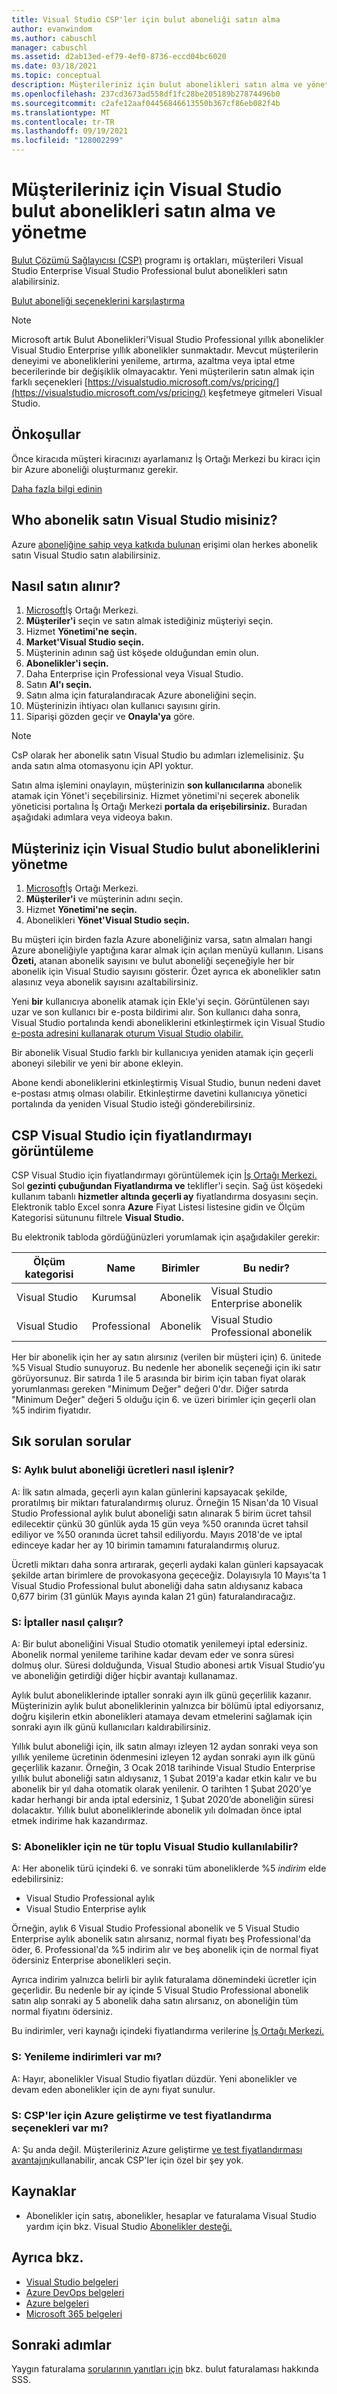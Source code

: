 ```yaml
---
title: Visual Studio CSP'ler için bulut aboneliği satın alma
author: evanwindom
ms.author: cabuschl
manager: cabuschl
ms.assetid: d2ab13ed-ef79-4ef0-8736-eccd04bc6020
ms.date: 03/18/2021
ms.topic: conceptual
description: Müşterileriniz için bulut abonelikleri satın alma ve yönetme hakkında Visual Studio Bulut Çözümü Sağlayıcılarına ilişkin bilgiler.
ms.openlocfilehash: 237cd3673ad558df1fc28be205189b27874496b0
ms.sourcegitcommit: c2afe12aaf04456846613550b367cf86eb082f4b
ms.translationtype: MT
ms.contentlocale: tr-TR
ms.lasthandoff: 09/19/2021
ms.locfileid: "128002299"
---
```

# <a name="buy-and-manage-visual-studio-cloud-subscriptions-for-your-customers"></a>Müşterileriniz için Visual Studio bulut abonelikleri satın alma ve yönetme
[Bulut Çözümü Sağlayıcısı (CSP)](https://partner.microsoft.com/cloud-solution-provider) programı iş ortakları, müşterileri Visual Studio Enterprise Visual Studio Professional bulut abonelikleri satın alabilirsiniz.

[Bulut aboneliği seçeneklerini karşılaştırma](https://visualstudio.microsoft.com/vs/pricing)

> [!NOTE]
> Microsoft artık Bulut Abonelikleri'Visual Studio Professional yıllık abonelikler Visual Studio Enterprise yıllık abonelikler sunmaktadır. Mevcut müşterilerin deneyimi ve aboneliklerini yenileme, artırma, azaltma veya iptal etme becerilerinde bir değişiklik olmayacaktır. Yeni müşterilerin satın almak için farklı seçenekleri [https://visualstudio.microsoft.com/vs/pricing/](https://visualstudio.microsoft.com/vs/pricing/) keşfetmeye gitmeleri Visual Studio.

## <a name="prerequisites"></a>Önkoşullar
Önce kiracıda müşteri kiracınızı ayarlamanız İş Ortağı Merkezi bu kiracı için bir Azure aboneliği oluşturmanız gerekir.

[Daha fazla bilgi edinin](/azure/devops/organizations/billing/csp/set-up-csp-customer)

## <a name="who-can-buy-visual-studio-subscriptions"></a>Who abonelik satın Visual Studio misiniz?
Azure [aboneliğine sahip veya katkıda bulunan](https://na01.safelinks.protection.outlook.com/?url=https%3A%2F%2Fdocs.microsoft.com%2Fen-us%2Fvsts%2Forganizations%2Fbilling%2Fadd-backup-billing-managers%3Fview%3Dvsts%2520%2520sa&data=02%7C01%7C%7Cb9e717e8abff47b0cd7e08d618edd860%7C72f988bf86f141af91ab2d7cd011db47%7C1%7C0%7C636723807145220358&sdata=aIaamEXHhx94KCYVY%2FFibqFzNBEqKPntpql867xAMgU%3D&reserved=0) erişimi olan herkes abonelik satın Visual Studio satın alabilirsiniz.

## <a name="how-to-buy"></a>Nasıl satın alınır?

1. [Microsoft](https://partnercenter.microsoft.com)İş Ortağı Merkezi.
0. **Müşteriler'i** seçin ve satın almak istediğiniz müşteriyi seçin.
0. Hizmet **Yönetimi'ne seçin.**
0. **Market'Visual Studio seçin.**
0. Müşterinin adının sağ üst köşede olduğundan emin olun.
0. **Abonelikler'i seçin.**
0. Daha Enterprise için Professional veya Visual Studio.
0. Satın **Al'ı seçin.**
0. Satın alma için faturalandıracak Azure aboneliğini seçin.
0. Müşterinizin ihtiyacı olan kullanıcı sayısını girin.
0. Siparişi gözden geçir ve **Onayla'ya** göre.

>[!NOTE]
> CsP olarak her abonelik satın Visual Studio bu adımları izlemelisiniz. Şu anda satın alma otomasyonu için API yoktur.

Satın alma işlemini onaylayın, müşterinizin **son kullanıcılarına** abonelik atamak için Yönet'i seçebilirsiniz.  Hizmet yönetimi'ni seçerek abonelik yöneticisi portalına İş Ortağı Merkezi **portala da erişebilirsiniz.**  Buradan aşağıdaki adımlara veya videoya bakın.

## <a name="how-to-manage-visual-studio-cloud-subscriptions-for-your-customer"></a>Müşteriniz için Visual Studio bulut aboneliklerini yönetme

1. [Microsoft](https://partnercenter.microsoft.com)İş Ortağı Merkezi.
0. **Müşteriler'i** ve müşterinin adını seçin.
0. Hizmet **Yönetimi'ne seçin.**
0. Abonelikleri **Yönet'Visual Studio seçin.**

Bu müşteri için birden fazla Azure aboneliğiniz varsa, satın almaları hangi Azure aboneliğiyle yaptığına karar almak için açılan menüyü kullanın.  Lisans **Özeti,** atanan abonelik sayısını ve bulut aboneliği seçeneğiyle her bir abonelik için Visual Studio sayısını gösterir.  Özet ayrıca ek abonelikler satın alasınız veya abonelik sayısını azaltabilirsiniz.

Yeni **bir** kullanıcıya abonelik atamak için Ekle'yi seçin.  Görüntülenen sayı uzar ve son kullanıcı bir e-posta bildirimi alır. Son kullanıcı daha sonra, Visual Studio portalında kendi aboneliklerini etkinleştirmek için Visual Studio [e-posta adresini kullanarak oturum Visual Studio olabilir.](https://my.visualstudio.com?wt.mc_id=o~msft~docs)

Bir abonelik Visual Studio farklı bir kullanıcıya yeniden atamak için geçerli aboneyi silebilir ve yeni bir abone ekleyin.

Abone kendi aboneliklerini etkinleştirmiş Visual Studio, bunun nedeni davet e-postası atmış olması olabilir.  Etkinleştirme davetini kullanıcıya yönetici portalında da yeniden Visual Studio isteği gönderebilirsiniz.

## <a name="view-visual-studio-pricing-for-csp-partners"></a>CSP Visual Studio için fiyatlandırmayı görüntüleme
CSP Visual Studio için fiyatlandırmayı görüntülemek için [İş Ortağı Merkezi.](https://partnercenter.microsoft.com)  Sol **gezinti çubuğundan Fiyatlandırma ve** teklifler'i seçin.  Sağ üst köşedeki kullanım tabanlı **hizmetler altında geçerli ay** fiyatlandırma dosyasını seçin. Elektronik tablo Excel sonra **Azure** Fiyat Listesi listesine gidin ve  Ölçüm Kategorisi sütununu filtrele **Visual Studio.**

Bu elektronik tabloda gördüğünüzleri yorumlamak için aşağıdakiler gerekir:

| Ölçüm kategorisi    |   Name                 |  Birimler                                |           Bu nedir?                          |
|-------------------|------------------------|---------------------------------------|-------------------------------------------------|
| Visual Studio     | Kurumsal             |  Abonelik                         | Visual Studio Enterprise abonelik   |
| Visual Studio     | Professional           |  Abonelik                         | Visual Studio Professional abonelik |

Her bir abonelik için her ay satın alırsınız (verilen bir müşteri için) 6. ünitede %5 Visual Studio sunuyoruz. Bu nedenle her abonelik seçeneği için iki satır görüyorsunuz. Bir satırda 1 ile 5 arasında bir birim için taban fiyat olarak yorumlanması gereken "Minimum Değer" değeri 0'dır. Diğer satırda "Minimum Değer" değeri 5 olduğu için 6. ve üzeri birimler için geçerli olan %5 indirim fiyatıdır.

## <a name="frequently-asked-questions"></a>Sık sorulan sorular
### <a name="q-how-are-monthly-cloud-subscription-charges-processed"></a>S: Aylık bulut **aboneliği ücretleri** nasıl işlenir?
A: İlk satın almada, geçerli ayın kalan günlerini kapsayacak şekilde, proratılmış bir miktarı faturalandırmış oluruz. Örneğin 15 Nisan'da 10 Visual Studio Professional aylık bulut aboneliği satın alınarak 5 birim ücret tahsil edilecektir çünkü 30 günlük ayda 15 gün veya %50 oranında ücret tahsil ediliyor ve %50 oranında ücret tahsil ediliyordu. Mayıs 2018'de ve iptal edinceye kadar her ay 10 birimin tamamını faturalandırmış oluruz.

Ücretli miktarı daha sonra artırarak, geçerli aydaki kalan günleri kapsayacak şekilde artan birimlere de provokasyona geçeceğiz. Dolayısıyla 10 Mayıs'ta 1 Visual Studio Professional bulut aboneliği daha satın aldıysanız kabaca 0,677 birim (31 günlük Mayıs ayında kalan 21 gün) faturalandıracağız.

### <a name="q-how-do-cancellations-work"></a>S: İptaller nasıl çalışır?
A: Bir bulut aboneliğini Visual Studio otomatik yenilemeyi iptal edersiniz. Abonelik normal yenileme tarihine kadar devam eder ve sonra süresi dolmuş olur. Süresi dolduğunda, Visual Studio abonesi artık Visual Studio’yu ve aboneliğin getirdiği diğer hiçbir avantajı kullanamaz.

Aylık bulut aboneliklerinde iptaller sonraki ayın ilk günü geçerlilik kazanır. Müşterinizin aylık bulut aboneliklerinin yalnızca bir bölümü iptal ediyorsanız, doğru kişilerin etkin abonelikleri atamaya devam etmelerini sağlamak için sonraki ayın ilk günü kullanıcıları kaldırabilirsiniz.

Yıllık bulut aboneliği için, ilk satın almayı izleyen 12 aydan sonraki veya son yıllık yenileme ücretinin ödenmesini izleyen 12 aydan sonraki ayın ilk günü geçerlilik kazanır. Örneğin, 3 Ocak 2018 tarihinde Visual Studio Enterprise yıllık bulut aboneliği satın aldıysanız, 1 Şubat 2019'a kadar etkin kalır ve bu abonelik bir yıl daha otomatik olarak yenilenir. O tarihten 1 Şubat 2020’ye kadar herhangi bir anda iptal edersiniz, 1 Şubat 2020’de aboneliğin süresi dolacaktır. Yıllık bulut aboneliklerinde abonelik yılı dolmadan önce iptal etmek indirime hak kazandırmaz.

### <a name="q-what-kind-of-volume-discounts-are-available-for-visual-studio-subscriptions"></a>S: Abonelikler için ne tür toplu Visual Studio kullanılabilir?
A: Her abonelik türü içindeki 6. ve sonraki tüm aboneliklerde %5 *indirim* elde edebilirsiniz:
- Visual Studio Professional aylık
- Visual Studio Enterprise aylık

Örneğin, aylık 6 Visual Studio Professional abonelik ve 5 Visual Studio Enterprise aylık abonelik satın alırsanız, normal fiyatı beş Professional'da öder, 6. Professional'da %5 indirim alır ve beş abonelik için de normal fiyat ödersiniz Enterprise abonelikleri seçin.

Ayrıca indirim yalnızca belirli bir aylık faturalama dönemindeki ücretler için geçerlidir. Bu nedenle bir ay içinde 5 Visual Studio Professional abonelik satın alıp sonraki ay 5 abonelik daha satın alırsanız, on aboneliğin tüm normal fiyatını ödersiniz.

Bu indirimler, veri kaynağı içindeki fiyatlandırma verilerine [İş Ortağı Merkezi.](https://partnercenter.microsoft.com)

### <a name="q-are-there-renewal-discounts"></a>S: Yenileme indirimleri var mı?
A: Hayır, abonelikler Visual Studio fiyatları düzdür. Yeni abonelikler ve devam eden abonelikler için de aynı fiyat sunulur.

### <a name="q-are-there-azure-devtest-pricing-options-for-csps"></a>S: CSP'ler için Azure geliştirme ve test fiyatlandırma seçenekleri var mı?
A: Şu anda değil. Müşterileriniz Azure geliştirme [ve test fiyatlandırması avantajını](https://azure.microsoft.com/pricing/dev-test/)kullanabilir, ancak CSP'ler için özel bir şey yok.

## <a name="resources"></a>Kaynaklar
- Abonelikler için satış, abonelikler, hesaplar ve faturalama Visual Studio yardım için bkz. Visual Studio [Abonelikler desteği.](https://aka.ms/vssubscriberhelp)

## <a name="see-also"></a>Ayrıca bkz.
- [Visual Studio belgeleri](/visualstudio/)
- [Azure DevOps belgeleri](/azure/devops/)
- [Azure belgeleri](/azure/)
- [Microsoft 365 belgeleri](/microsoft-365/)

## <a name="next-steps"></a>Sonraki adımlar
Yaygın faturalama [sorularının yanıtları için](vscloud-billing-faq.yml) bkz. bulut faturalaması hakkında SSS.